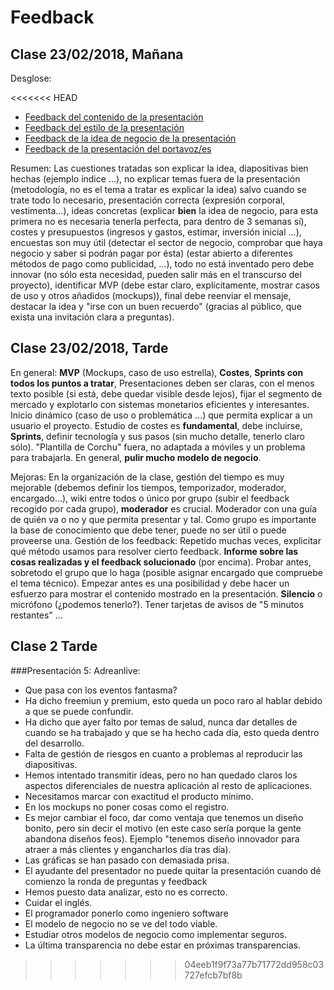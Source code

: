 # Feedback

## Clase 23/02/2018, Mañana

Desglose:

<<<<<<< HEAD
* [Feedback del contenido de la presentación](/feedbacks/contenido/#clase-23022018-manana)
* [Feedback del estilo de la presentación](/feedbacks/estilo/#clase-23022018-manana)
* [Feedback de la idea de negocio de la presentación](/feedbacks/negocio/#clase-23022018-manana)
* [Feedback de la presentación del portavoz/es](/feedbacks/presentacion/#clase-23022018-manana)

Resumen: Las cuestiones tratadas son explicar la idea, diapositivas bien hechas (ejemplo índice ...), no explicar temas fuera de la presentación (metodología, no es el tema a tratar es explicar la idea) salvo cuando se trate todo lo necesario, presentación correcta (expresión corporal, vestimenta...), ideas concretas (explicar **bien** la idea de negocio, para esta primera no es necesaria tenerla perfecta, para dentro de 3 semanas sí), costes y presupuestos (ingresos y gastos, estimar, inversión inicial ...), encuestas son muy útil (detectar el sector de negocio, comprobar que haya negocio y saber si podrán pagar por ésta) (estar abierto a diferentes métodos de pago como publicidad, ...), todo no está inventado pero debe innovar (no sólo esta necesidad, pueden salir más en el transcurso del proyecto), identificar MVP (debe estar claro, explícitamente, mostrar casos de uso y otros añadidos (mockups)), final debe reenviar el mensaje, destacar la idea y "irse con un buen recuerdo" (gracias al público, que exista una invitación clara a preguntas).

## Clase 23/02/2018, Tarde

En general: **MVP** (Mockups, caso de uso estrella), **Costes**, **Sprints con todos los puntos a tratar**, Presentaciones deben ser claras, con el menos texto posible (si está, debe quedar visible desde lejos), fijar el segmento de mercado y explotarlo con sistemas monetarios eficientes y interesantes. Inicio dinámico (caso de uso o problemática ...) que permita explicar a un usuario el proyecto. Estudio de costes es **fundamental**, debe incluirse, **Sprints**, definir tecnología y sus pasos (sin mucho detalle, tenerlo claro sólo). "Plantilla de Corchu" fuera, no adaptada a móviles y un problema para trabajarla. En general, **pulir mucho modelo de negocio**. 

Mejoras: En la organización de la clase, gestión del tiempo es muy mejorable (debemos definir los tiempos, temporizador, moderador, encargado...), wiki entre todos o único por grupo (subir el feedback recogido por cada grupo), **moderador** es crucial. Moderador con una guía de quién va o no y que permita presentar y tal. Como grupo es importante la base de conocimiento que debe tener, puede no ser útil o puede proveerse una. Gestión de los feedback: Repetido muchas veces, explicitar qué método usamos para resolver cierto feedback. **Informe sobre las cosas realizadas y el feedback solucionado** (por encima). Probar antes, sobretodo el grupo que lo haga (posible asignar encargado que compruebe el tema técnico). Empezar antes es una posibilidad y debe hacer un esfuerzo para mostrar el contenido mostrado en la presentación. **Silencio** o micrófono (¿podemos tenerlo?). Tener tarjetas de avisos de "5 minutos restantes" ...

## Clase 2 Tarde

###Presentación 5: Adreanlive:

* Que pasa con los eventos fantasma?
* Ha dicho freemiun y premium, esto queda un poco raro al hablar debido a que se puede confundir.
* Ha dicho que ayer falto por temas de salud, nunca dar detalles de cuando se ha trabajado y que se ha hecho cada día, esto queda dentro del desarrollo.
* Falta de gestión de riesgos en cuanto a problemas al reproducir las diapositivas.
* Hemos intentado transmitir ideas, pero no han quedado claros los aspectos diferenciales de nuestra aplicación al resto de aplicaciones.
* Necesitamos marcar con exactitud el producto mínimo.
* En los mockups no poner cosas como el registro.
* Es mejor cambiar el foco, dar como ventaja que tenemos un diseño bonito, pero sin decir el motivo (en este caso sería porque la gente abandona diseños feos). Ejemplo "tenemos diseño innovador para atraer 			a más clientes y engancharlos día tras día).
* Las gráficas se han pasado con demasiada prisa.
* El ayudante del presentador no puede quitar la presentación cuando dé comienzo la ronda de preguntas y feedback
* Hemos puesto data analizar, esto no es correcto.
* Cuidar el inglés.
* El programador ponerlo como ingeniero software
* El modelo de negocio no se ve del todo viable.
* Estudiar otros modelos de negocio como implementar seguros.
* La última transparencia no debe estar en próximas transparencias.


>>>>>>> 04eeb1f9f73a77b71772dd958c03727efcb7bf8b
